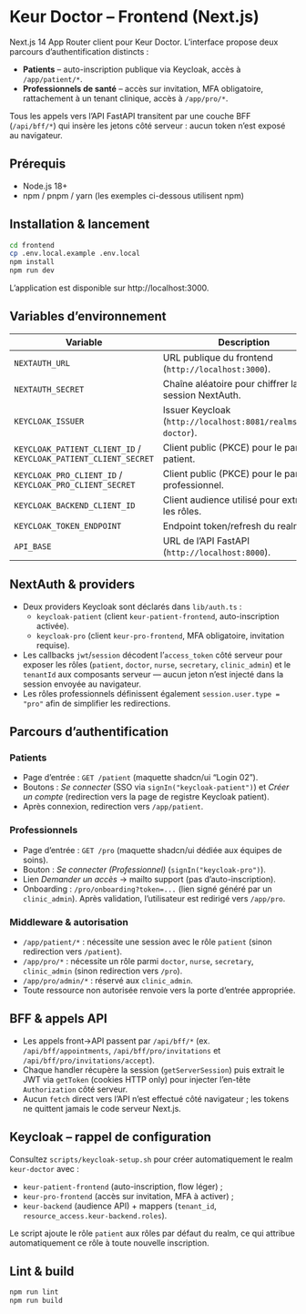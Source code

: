 # Keur Doctor – Frontend (Next.js)

Next.js 14 App Router client pour Keur Doctor. L’interface propose deux parcours d’authentification distincts :

- **Patients** – auto-inscription publique via Keycloak, accès à `/app/patient/*`.
- **Professionnels de santé** – accès sur invitation, MFA obligatoire, rattachement à un tenant clinique, accès à `/app/pro/*`.

Tous les appels vers l’API FastAPI transitent par une couche BFF (`/api/bff/*`) qui insère les jetons côté serveur : aucun token n’est exposé au navigateur.

## Prérequis
- Node.js 18+
- npm / pnpm / yarn (les exemples ci-dessous utilisent npm)

## Installation & lancement
```bash
cd frontend
cp .env.local.example .env.local
npm install
npm run dev
```
L’application est disponible sur http://localhost:3000.

## Variables d’environnement
| Variable | Description |
| --- | --- |
| `NEXTAUTH_URL` | URL publique du frontend (`http://localhost:3000`). |
| `NEXTAUTH_SECRET` | Chaîne aléatoire pour chiffrer la session NextAuth. |
| `KEYCLOAK_ISSUER` | Issuer Keycloak (`http://localhost:8081/realms/keur-doctor`). |
| `KEYCLOAK_PATIENT_CLIENT_ID` / `KEYCLOAK_PATIENT_CLIENT_SECRET` | Client public (PKCE) pour le parcours patient. |
| `KEYCLOAK_PRO_CLIENT_ID` / `KEYCLOAK_PRO_CLIENT_SECRET` | Client public (PKCE) pour le parcours professionnel. |
| `KEYCLOAK_BACKEND_CLIENT_ID` | Client audience utilisé pour extraire les rôles. |
| `KEYCLOAK_TOKEN_ENDPOINT` | Endpoint token/refresh du realm. |
| `API_BASE` | URL de l’API FastAPI (`http://localhost:8000`). |

## NextAuth & providers
- Deux providers Keycloak sont déclarés dans `lib/auth.ts` :
  - `keycloak-patient` (client `keur-patient-frontend`, auto-inscription activée).
  - `keycloak-pro` (client `keur-pro-frontend`, MFA obligatoire, invitation requise).
- Les callbacks `jwt`/`session` décodent l’`access_token` côté serveur pour exposer les rôles (`patient`, `doctor`, `nurse`, `secretary`, `clinic_admin`) et le `tenantId` aux composants serveur — aucun jeton n’est injecté dans la session envoyée au navigateur.
- Les rôles professionnels définissent également `session.user.type = "pro"` afin de simplifier les redirections.

## Parcours d’authentification

### Patients
- Page d’entrée : `GET /patient` (maquette shadcn/ui “Login 02”).
- Boutons : *Se connecter* (SSO via `signIn("keycloak-patient")`) et *Créer un compte* (redirection vers la page de registre Keycloak patient).
- Après connexion, redirection vers `/app/patient`.

### Professionnels
- Page d’entrée : `GET /pro` (maquette shadcn/ui dédiée aux équipes de soins).
- Bouton : *Se connecter (Professionnel)* (`signIn("keycloak-pro")`).
- Lien *Demander un accès* → mailto support (pas d’auto-inscription).
- Onboarding : `/pro/onboarding?token=...` (lien signé généré par un `clinic_admin`). Après validation, l’utilisateur est redirigé vers `/app/pro`.

### Middleware & autorisation
- `/app/patient/*` : nécessite une session avec le rôle `patient` (sinon redirection vers `/patient`).
- `/app/pro/*` : nécessite un rôle parmi `doctor`, `nurse`, `secretary`, `clinic_admin` (sinon redirection vers `/pro`).
- `/app/pro/admin/*` : réservé aux `clinic_admin`.
- Toute ressource non autorisée renvoie vers la porte d’entrée appropriée.

## BFF & appels API
- Les appels front→API passent par `/api/bff/*` (ex. `/api/bff/appointments`, `/api/bff/pro/invitations` et `/api/bff/pro/invitations/accept`).
- Chaque handler récupère la session (`getServerSession`) puis extrait le JWT via `getToken` (cookies HTTP only) pour injecter l’en-tête `Authorization` côté serveur.
- Aucun `fetch` direct vers l’API n’est effectué côté navigateur ; les tokens ne quittent jamais le code serveur Next.js.

## Keycloak – rappel de configuration

Consultez `scripts/keycloak-setup.sh` pour créer automatiquement le realm `keur-doctor` avec :
- `keur-patient-frontend` (auto-inscription, flow léger) ;
- `keur-pro-frontend` (accès sur invitation, MFA à activer) ;
- `keur-backend` (audience API) + mappers (`tenant_id`, `resource_access.keur-backend.roles`).

Le script ajoute le rôle `patient` aux rôles par défaut du realm, ce qui attribue automatiquement ce rôle à toute nouvelle inscription.

## Lint & build
```bash
npm run lint
npm run build
```
